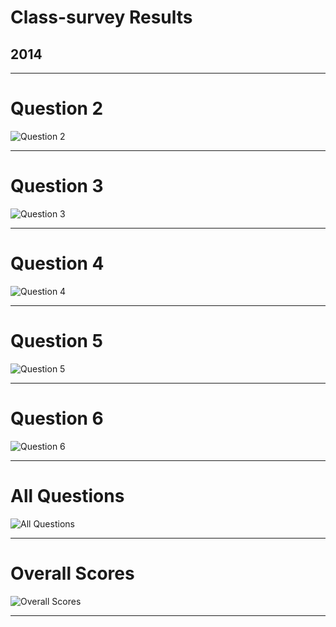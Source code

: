Class-survey Results
====================

2014
----

---

Question 2
==========

![Question 2](http://www.phyletica.com/teaching/applied-phylogenetics/class-survey/plots/2014/question-2.jpg)

---

Question 3
==========

![Question 3](http://www.phyletica.com/teaching/applied-phylogenetics/class-survey/plots/2014/question-3.jpg)

---

Question 4
==========

![Question 4](http://www.phyletica.com/teaching/applied-phylogenetics/class-survey/plots/2014/question-4.jpg)

---

Question 5
==========

![Question 5](http://www.phyletica.com/teaching/applied-phylogenetics/class-survey/plots/2014/question-5.jpg)

---

Question 6
==========

![Question 6](http://www.phyletica.com/teaching/applied-phylogenetics/class-survey/plots/2014/question-6.jpg)

---

All Questions
=============

![All Questions](http://www.phyletica.com/teaching/applied-phylogenetics/class-survey/plots/2014/all-questions.jpg)

---

Overall Scores
==============

![Overall Scores](http://www.phyletica.com/teaching/applied-phylogenetics/class-survey/plots/2014/student-hist.jpg)

---

